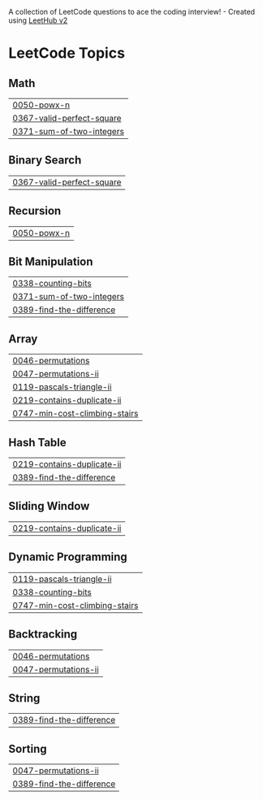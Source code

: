 A collection of LeetCode questions to ace the coding interview! - Created using [LeetHub v2](https://github.com/arunbhardwaj/LeetHub-2.0)
<!---LeetCode Topics Start-->
# LeetCode Topics
## Math
|  |
| ------- |
| [0050-powx-n](https://github.com/Bhumika-Kumar/Leet-code/tree/master/0050-powx-n) |
| [0367-valid-perfect-square](https://github.com/Bhumika-Kumar/Leet-code/tree/master/0367-valid-perfect-square) |
| [0371-sum-of-two-integers](https://github.com/Bhumika-Kumar/Leet-code/tree/master/0371-sum-of-two-integers) |
## Binary Search
|  |
| ------- |
| [0367-valid-perfect-square](https://github.com/Bhumika-Kumar/Leet-code/tree/master/0367-valid-perfect-square) |
## Recursion
|  |
| ------- |
| [0050-powx-n](https://github.com/Bhumika-Kumar/Leet-code/tree/master/0050-powx-n) |
## Bit Manipulation
|  |
| ------- |
| [0338-counting-bits](https://github.com/Bhumika-Kumar/Leet-code/tree/master/0338-counting-bits) |
| [0371-sum-of-two-integers](https://github.com/Bhumika-Kumar/Leet-code/tree/master/0371-sum-of-two-integers) |
| [0389-find-the-difference](https://github.com/Bhumika-Kumar/Leet-code/tree/master/0389-find-the-difference) |
## Array
|  |
| ------- |
| [0046-permutations](https://github.com/Bhumika-Kumar/Leet-code/tree/master/0046-permutations) |
| [0047-permutations-ii](https://github.com/Bhumika-Kumar/Leet-code/tree/master/0047-permutations-ii) |
| [0119-pascals-triangle-ii](https://github.com/Bhumika-Kumar/Leet-code/tree/master/0119-pascals-triangle-ii) |
| [0219-contains-duplicate-ii](https://github.com/Bhumika-Kumar/Leet-code/tree/master/0219-contains-duplicate-ii) |
| [0747-min-cost-climbing-stairs](https://github.com/Bhumika-Kumar/Leet-code/tree/master/0747-min-cost-climbing-stairs) |
## Hash Table
|  |
| ------- |
| [0219-contains-duplicate-ii](https://github.com/Bhumika-Kumar/Leet-code/tree/master/0219-contains-duplicate-ii) |
| [0389-find-the-difference](https://github.com/Bhumika-Kumar/Leet-code/tree/master/0389-find-the-difference) |
## Sliding Window
|  |
| ------- |
| [0219-contains-duplicate-ii](https://github.com/Bhumika-Kumar/Leet-code/tree/master/0219-contains-duplicate-ii) |
## Dynamic Programming
|  |
| ------- |
| [0119-pascals-triangle-ii](https://github.com/Bhumika-Kumar/Leet-code/tree/master/0119-pascals-triangle-ii) |
| [0338-counting-bits](https://github.com/Bhumika-Kumar/Leet-code/tree/master/0338-counting-bits) |
| [0747-min-cost-climbing-stairs](https://github.com/Bhumika-Kumar/Leet-code/tree/master/0747-min-cost-climbing-stairs) |
## Backtracking
|  |
| ------- |
| [0046-permutations](https://github.com/Bhumika-Kumar/Leet-code/tree/master/0046-permutations) |
| [0047-permutations-ii](https://github.com/Bhumika-Kumar/Leet-code/tree/master/0047-permutations-ii) |
## String
|  |
| ------- |
| [0389-find-the-difference](https://github.com/Bhumika-Kumar/Leet-code/tree/master/0389-find-the-difference) |
## Sorting
|  |
| ------- |
| [0047-permutations-ii](https://github.com/Bhumika-Kumar/Leet-code/tree/master/0047-permutations-ii) |
| [0389-find-the-difference](https://github.com/Bhumika-Kumar/Leet-code/tree/master/0389-find-the-difference) |
<!---LeetCode Topics End-->